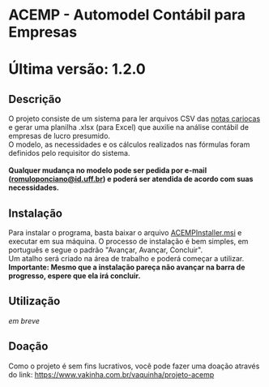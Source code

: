 ﻿# ACEMP - Automodel Contábil para Empresas
# Última versão: 1.2.0

## Descrição
O projeto consiste de um sistema para ler arquivos CSV das <a href="https://notacarioca.rio.gov.br/senhaweb/login.aspx">notas cariocas</a>  e gerar uma planilha .xlsx (para Excel) que auxilie na análise contábil de empresas de lucro presumido.<br>
O modelo, as necessidades e os cálculos realizados nas fórmulas foram definidos pelo requisitor do sistema. <br><br>
<b>Qualquer mudança no modelo pode ser pedida por e-mail (romuloponciano@id.uff.br) e poderá ser atendida de acordo com suas necessidades.</b>
 
## Instalação
Para instalar o programa, basta baixar o arquivo <a href="https://github.com/rponciano/ACEMP/blob/master/ACEMPInstaller.msi">ACEMPInstaller.msi</a> e executar em sua máquina. O processo de instalação é bem simples, em português e segue o padrão "Avançar, Avançar, Concluir".<br>
Um atalho será criado na área de trabalho e poderá começar a utilizar. <br>
<b>Importante: Mesmo que a instalação pareça não avançar na barra de progresso, espere que ela irá concluir.</b>

## Utilização
<i>em breve</i>

## Doação
Como o projeto é sem fins lucrativos, você pode fazer uma doação através do link: https://www.vakinha.com.br/vaquinha/projeto-acemp
